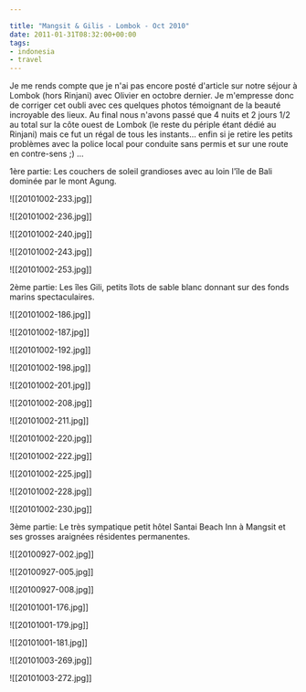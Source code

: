 ```yaml
---

title: "Mangsit & Gilis - Lombok - Oct 2010"
date: 2011-01-31T08:32:00+00:00
tags:
- indonesia
- travel
---
```


Je me rends compte que je n'ai pas encore posté d'article sur notre séjour à Lombok (hors Rinjani) avec Olivier en octobre dernier. Je m'empresse donc de corriger cet oubli avec ces quelques photos témoignant de la beauté incroyable des lieux. Au final nous n'avons passé que 4 nuits et 2 jours 1/2 au total sur la côte ouest de Lombok (le reste du périple étant dédié au Rinjani) mais ce fut un régal de tous les instants... enfin si je retire les petits problèmes avec la police local pour conduite sans permis et sur une route en contre-sens ;) ...

1ère partie: Les couchers de soleil grandioses avec au loin l'île de Bali dominée par le mont Agung.

![[20101002-233.jpg]]

![[20101002-236.jpg]]

![[20101002-240.jpg]]

![[20101002-243.jpg]]

![[20101002-253.jpg]]

2ème partie: Les îles Gili, petits îlots de sable blanc donnant sur des fonds marins spectaculaires.

![[20101002-186.jpg]]

![[20101002-187.jpg]]

![[20101002-192.jpg]]

![[20101002-198.jpg]]

![[20101002-201.jpg]]

![[20101002-208.jpg]]

![[20101002-211.jpg]]

![[20101002-220.jpg]]

![[20101002-222.jpg]]

![[20101002-225.jpg]]

![[20101002-228.jpg]]

![[20101002-230.jpg]]

3ème partie: Le très sympatique petit hôtel Santai Beach Inn à Mangsit et ses grosses araignées résidentes permanentes.

![[20100927-002.jpg]]

![[20100927-005.jpg]]

![[20100927-008.jpg]]

![[20101001-176.jpg]]

![[20101001-179.jpg]]

![[20101001-181.jpg]]

![[20101003-269.jpg]]

![[20101003-272.jpg]]
